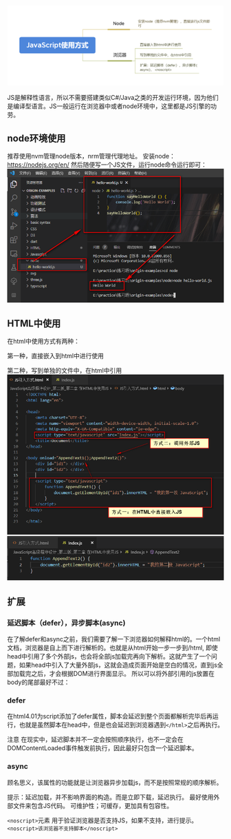 ![](./ES基础/JavaScript使用方式.png)

JS是解释性语言，所以不需要搭建类似C#/Java之类的开发运行环境，因为他们是编译型语言。JS一般运行在浏览器中或者node环境中，这里都是JS引擎的功劳。

## node环境使用
推荐使用nvm管理node版本，nrm管理代理地址。
安装node：https://nodejs.org/en/
然后随便写一个JS文件，运行node命令运行即可：
![](./ES%E5%9F%BA%E7%A1%80/node-run.png)

## HTML中使用
在html中使用方式有两种：

第一种，直接嵌入到html中进行使用

第二种，写到单独的文件中，在html中引用
![](./ES%E5%9F%BA%E7%A1%80/html-use-js.png)
![](./ES%E5%9F%BA%E7%A1%80/html-use-js-1.png)


## 扩展

### 延迟脚本（defer），异步脚本(async)
在了解defer和async之前，我们需要了解一下浏览器如何解释html的。一个html文档，浏览器是自上而下进行解析的。也就是从html开始一步一步到/html, 即使head中引用了多个外部js，也会将全部js加载完再向下解析。这就产生了一个问题，如果head中引入了大量外部js，这就会造成页面开始是空白的情况，直到js全部加载完之后，才会根据DOM进行界面显示。
所以可以将外部引用的js放置在body的尾部最好不过：

### defer
在html4.01为script添加了defer属性，脚本会延迟到整个页面都解析完毕后再运行，也就是虽然脚本在head中，但是也会延迟到浏览器遇到```</html>```之后再执行。

注意
在现实中，延迟脚本并不一定会按照顺序执行，也不一定会在DOMContentLoaded事件触发前执行，因此最好只包含一个延迟脚本。

### async
顾名思义，该属性的功能就是让浏览器异步加载js，而不是按照常规的顺序解析。

提示：延迟加载，并不影响界面的构造。而是立即下载，延迟执行。
最好使用外部文件来包含JS代码。
可维护性；可缓存，更加具有包容性。

```<noscript>```元素
用于验证浏览器是否支持JS，如果不支持，进行提示。
```<noscript>该浏览器不支持脚本</noscript>```